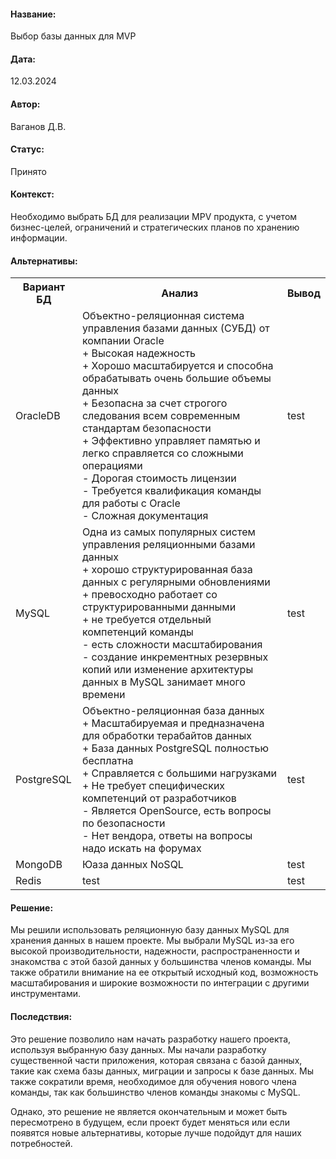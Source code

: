 #### Название: 
Выбор базы данных для MVP

#### Дата:
12.03.2024

#### Автор:
Ваганов Д.В.

#### Статус:
Принято

#### Контекст:
Необходимо выбрать БД для реализации MPV продукта, с учетом бизнес-целей, ограничений и стратегических планов по хранению информации. 

#### Альтернативы:

<table>
    <tr>
        <th>Вариант БД</th>
        <th>Анализ</th>
        <th>Вывод</th>
    </tr>
    <tr>
        <td>OracleDB</td>
        <td>
            Объектно-реляционная система управления базами данных (СУБД) от компании Oracle</br>
            + Высокая надежность</br>
            + Хорошо масштабируется и способна обрабатывать очень большие объемы данных</br>
            + Безопасна за счет строгого следования всем современным стандартам безопасности</br>
            + Эффективно управляет памятью и легко справляется со сложными операциями</br>
            - Дорогая стоимость лицензии</br>
            - Требуется квалификация команды для работы с Oracle </br>
            - Сложная документация</br>
        </td>
        <td>test</td>
    </tr>
    <tr>
        <td>MySQL</td>
        <td>
            Одна из самых популярных систем управления реляционными базами данных</br>
            + хорошо структурированная база данных с регулярными обновлениями</br>
            + превосходно работает со структурированными данными</br>
            + не требуется отдельный компетенций команды</br>
            - есть сложности масштабирования</br>
            - создание инкрементных резервных копий или изменение архитектуры данных в MySQL занимает много времени</br>
        </td>
        <td>test</td>
    </tr>
    <tr>
        <td>PostgreSQL</td>
        <td>
            Объектно-реляционная база данных</br>
            + Масштабируемая и предназначена для обработки терабайтов данных</br>
            + База данных PostgreSQL полностью бесплатна</br>
            + Справляется с большими нагрузками</br>
            + Не требует специфических компетенций от разработчиков</br>
            - Является OpenSource, есть вопросы по безопасности</br>
            - Нет вендора, ответы на вопросы надо искать на форумах</br>
        </td>
        <td>test</td>
    </tr>
    <tr>
        <td>MongoDB</td>
        <td>
            Юаза данных NoSQL
        </td>
        <td>test</td>
    </tr>
    <tr>
        <td>Redis</td>
        <td>test</td>
        <td>test</td>
    </tr>
</table>


#### Решение:

Мы решили использовать реляционную базу данных MySQL для хранения данных в нашем проекте. Мы выбрали MySQL из-за его высокой производительности, надежности, распространенности и знакомства с этой базой данных у большинства членов команды. Мы также обратили внимание на ее открытый исходный код, возможность масштабирования и широкие возможности по интеграции с другими инструментами.

#### Последствия:

Это решение позволило нам начать разработку нашего проекта, используя выбранную базу данных. Мы начали разработку существенной части приложения, которая связана с базой данных, такие как схема базы данных, миграции и запросы к базе данных. Мы также сократили время, необходимое для обучения нового члена команды, так как большинство членов команды знакомы с MySQL.

Однако, это решение не является окончательным и может быть пересмотрено в будущем, если проект будет меняться или если появятся новые альтернативы, которые лучше подойдут для наших потребностей.

